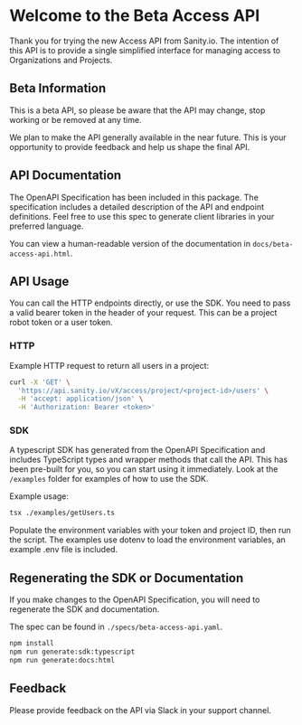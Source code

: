 # Welcome to the Beta Access API

Thank you for trying the new Access API from Sanity.io. The intention of this API is to provide a single simplified interface for managing access to Organizations and Projects.

## Beta Information

This is a beta API, so please be aware that the API may change, stop working or be removed at any time.

We plan to make the API generally available in the near future. This is your opportunity to provide feedback and help us shape the final API.

## API Documentation

The OpenAPI Specification has been included in this package. The specification includes a detailed description of the API and endpoint definitions. Feel free to use this spec to generate client libraries in your preferred language.

You can view a human-readable version of the documentation in `docs/beta-access-api.html`.

## API Usage

You can call the HTTP endpoints directly, or use the SDK. You need to pass a valid bearer token in the header of your request. This can be a project robot token or a user token.

### HTTP

Example HTTP request to return all users in a project:

```bash
curl -X 'GET' \
  'https://api.sanity.io/vX/access/project/<project-id>/users' \
  -H 'accept: application/json' \
  -H 'Authorization: Bearer <token>'
```

### SDK

A typescript SDK has generated from the OpenAPI Specification and includes TypeScript types and wrapper methods that call the API. 
This has been pre-built for you, so you can start using it immediately. Look at the `/examples` folder for examples of how to use the SDK.

Example usage:

```bash
tsx ./examples/getUsers.ts
```

Populate the environment variables with your token and project ID, then run the script. 
The examples use dotenv to load the environment variables, an example .env file is included.

## Regenerating the SDK or Documentation

If you make changes to the OpenAPI Specification, you will need to regenerate the SDK and documentation.

The spec can be found in `./specs/beta-access-api.yaml`.

```bash
npm install
npm run generate:sdk:typescript
npm run generate:docs:html
```

## Feedback

Please provide feedback on the API via Slack in your support channel.
